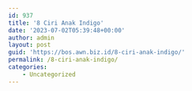 ```yaml
---
id: 937
title: '8 Ciri Anak Indigo'
date: '2023-07-02T05:39:48+00:00'
author: admin
layout: post
guid: 'https://bos.awn.biz.id/8-ciri-anak-indigo/'
permalink: /8-ciri-anak-indigo/
categories:
    - Uncategorized
---
```


